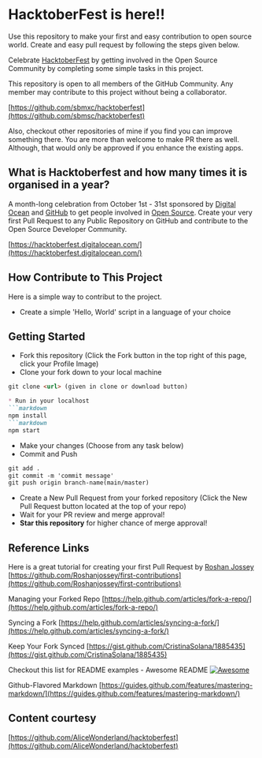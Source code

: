 #  HacktoberFest is here!!

Use this repository to make your first and easy contribution to open source world. Create and easy pull request by following the steps given below.

Celebrate [HacktoberFest](https://hacktoberfest.digitalocean.com/) by getting involved in the Open Source Community by completing some simple tasks in this project.

This repository is open to all members of the GitHub Community. Any member may contribute to this project without being a collaborator.

[https://github.com/sbmxc/hacktoberfest](https://github.com/sbmsc/hacktoberfest)

 Also, checkout other repositories of mine if you find you can improve something there. You are more than welcome to make PR there as well. Although, that would only be approved if you enhance the existing apps.


## What is Hacktoberfest and how many times it is organised in a year?
A month-long celebration from October 1st - 31st sponsored by [Digital Ocean](https://hacktoberfest.digitalocean.com/) and [GitHub](https://github.com/blog/2433-celebrate-open-source-this-october-with-hacktoberfest) to get people involved in [Open Source](https://github.com/open-source). Create your very first Pull Request to any Public Repository on GitHub and contribute to the Open Source Developer Community.

[https://hacktoberfest.digitalocean.com/](https://hacktoberfest.digitalocean.com/)


## How Contribute to This Project
Here is a simple way to contribut to the project.
* Create a simple 'Hello, World' script in a language of your choice

## Getting Started
* Fork this repository (Click the Fork button in the top right of this page, click your Profile Image)
* Clone your fork down to your local machine
```markdown
git clone <url> (given in clone or download button)

* Run in your localhost
```markdown
npm install
```markdown
npm start
```
* Make your changes (Choose from any task below)
* Commit and Push
```markdown
git add .
git commit -m 'commit message'
git push origin branch-name(main/master)
```
* Create a New Pull Request from your forked repository (Click the New Pull Request button located at the top of your repo)
* Wait for your PR review and merge approval!
* __Star this repository__ for higher chance of merge approval!


## Reference Links
Here is a great tutorial for creating your first Pull Request by [Roshan Jossey](https://github.com/Roshanjossey)
[https://github.com/Roshanjossey/first-contributions](https://github.com/Roshanjossey/first-contributions)

Managing your Forked Repo [https://help.github.com/articles/fork-a-repo/](https://help.github.com/articles/fork-a-repo/)

Syncing a Fork [https://help.github.com/articles/syncing-a-fork/](https://help.github.com/articles/syncing-a-fork/)

Keep Your Fork Synced [https://gist.github.com/CristinaSolana/1885435](https://gist.github.com/CristinaSolana/1885435)

Checkout this list for README examples - Awesome README [![Awesome](https://cdn.rawgit.com/sindresorhus/awesome/d7305f38d29fed78fa85652e3a63e154dd8e8829/media/badge.svg)](https://github.com/sindresorhus/awesome)

Github-Flavored Markdown [https://guides.github.com/features/mastering-markdown/](https://guides.github.com/features/mastering-markdown/)

## Content courtesy
[https://github.com/AliceWonderland/hacktoberfest](https://github.com/AliceWonderland/hacktoberfest) 
